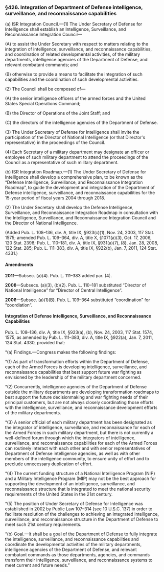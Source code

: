 ### §426. Integration of Department of Defense intelligence, surveillance, and reconnaissance capabilities ###

(a) ISR Integration Council.—(1) The Under Secretary of Defense for Intelligence shall establish an Intelligence, Surveillance, and Reconnaissance Integration Council—

(A) to assist the Under Secretary with respect to matters relating to the integration of intelligence, surveillance, and reconnaissance capabilities, and coordination of related developmental activities, of the military departments, intelligence agencies of the Department of Defense, and relevant combatant commands; and

(B) otherwise to provide a means to facilitate the integration of such capabilities and the coordination of such developmental activities.

(2) The Council shall be composed of—

(A) the senior intelligence officers of the armed forces and the United States Special Operations Command;

(B) the Director of Operations of the Joint Staff; and

(C) the directors of the intelligence agencies of the Department of Defense.

(3) The Under Secretary of Defense for Intelligence shall invite the participation of the Director of National Intelligence (or that Director's representative) in the proceedings of the Council.

(4) Each Secretary of a military department may designate an officer or employee of such military department to attend the proceedings of the Council as a representative of such military department.

(b) ISR Integration Roadmap.—(1) The Under Secretary of Defense for Intelligence shall develop a comprehensive plan, to be known as the “Defense Intelligence, Surveillance, and Reconnaissance Integration Roadmap”, to guide the development and integration of the Department of Defense intelligence, surveillance, and reconnaissance capabilities for the 15-year period of fiscal years 2004 through 2018.

(2) The Under Secretary shall develop the Defense Intelligence, Surveillance, and Reconnaissance Integration Roadmap in consultation with the Intelligence, Surveillance, and Reconnaissance Integration Council and the Director of National Intelligence.

(Added Pub. L. 108–136, div. A, title IX, §923(c)(1), Nov. 24, 2003, 117 Stat. 1575; amended Pub. L. 109–364, div. A, title X, §1071(a)(3), Oct. 17, 2006, 120 Stat. 2398; Pub. L. 110–181, div. A, title IX, §931(a)(7), (8), Jan. 28, 2008, 122 Stat. 285; Pub. L. 111–383, div. A, title IX, §922(b), Jan. 7, 2011, 124 Stat. 4331.)

#### Amendments ####

**2011**—Subsec. (a)(4). Pub. L. 111–383 added par. (4).

**2008**—Subsecs. (a)(3), (b)(2). Pub. L. 110–181 substituted “Director of National Intelligence” for “Director of Central Intelligence”.

**2006**—Subsec. (a)(1)(B). Pub. L. 109–364 substituted “coordination” for “coordiation”.

#### Integration of Defense Intelligence, Surveillance, and Reconnaissance Capabilities ####

Pub. L. 108–136, div. A, title IX, §923(a), (b), Nov. 24, 2003, 117 Stat. 1574, 1575, as amended by Pub. L. 111–383, div. A, title IX, §922(a), Jan. 7, 2011, 124 Stat. 4330, provided that:

“(a) Findings.—Congress makes the following findings:

“(1) As part of transformation efforts within the Department of Defense, each of the Armed Forces is developing intelligence, surveillance, and reconnaissance capabilities that best support future war fighting as envisioned by the leadership of the military department concerned.

“(2) Concurrently, intelligence agencies of the Department of Defense outside the military departments are developing transformation roadmaps to best support the future decisionmaking and war fighting needs of their principal customers, but are not always closely coordinating those efforts with the intelligence, surveillance, and reconnaissance development efforts of the military departments.

“(3) A senior official of each military department has been designated as the integrator of intelligence, surveillance, and reconnaissance for each of the Armed Forces in such military department, but there is not currently a well-defined forum through which the integrators of intelligence, surveillance, and reconnaissance capabilities for each of the Armed Forces can routinely interact with each other and with senior representatives of Department of Defense intelligence agencies, as well as with other members of the intelligence community, to ensure unity of effort and to preclude unnecessary duplication of effort.

“(4) The current funding structure of a National Intelligence Program (NIP) and a Military Intelligence Program (MIP) may not be the best approach for supporting the development of an intelligence, surveillance, and reconnaissance structure that is integrated to meet the national security requirements of the United States in the 21st century.

“(5) The position of Under Secretary of Defense for Intelligence was established in 2002 by Public Law 107–314 [see 10 U.S.C. 137] in order to facilitate resolution of the challenges to achieving an integrated intelligence, surveillance, and reconnaissance structure in the Department of Defense to meet such 21st century requirements.

“(b) Goal.—It shall be a goal of the Department of Defense to fully integrate the intelligence, surveillance, and reconnaissance capabilities and coordinate the developmental activities of the military departments, intelligence agencies of the Department of Defense, and relevant combatant commands as those departments, agencies, and commands transform their intelligence, surveillance, and reconnaissance systems to meet current and future needs.”